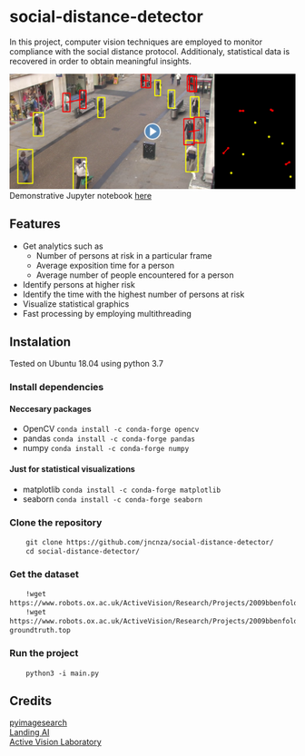 # social-distance-detector
In this project, computer vision techniques are employed to monitor compliance with the social distance protocol. Additionaly, statistical data is recovered in order to obtain meaningful insights.

[![Demonstration](/media/video.png)](https://www.youtube.com/watch?v=pm3YnYfA7as)
Demonstrative Jupyter notebook [here](https://github.com/jncnza/social-distance-detector/blob/master/notebook/social_distance_detector.ipynb)

## Features
* Get analytics such as
    - Number of persons at risk in a particular frame
    - Average exposition time for a person
    - Average number of people encountered for a person
* Identify persons at higher risk
* Identify the time with the highest number of persons at risk
* Visualize statistical graphics
* Fast processing by employing multithreading

## Instalation
Tested on Ubuntu 18.04 using python 3.7
### Install dependencies
#### Neccesary packages
* OpenCV
        `conda install -c conda-forge opencv`
* pandas
        `conda install -c conda-forge pandas`
* numpy
        `conda install -c conda-forge numpy`
#### Just for statistical visualizations
* matplotlib
        `conda install -c conda-forge matplotlib`
* seaborn
        `conda install -c conda-forge seaborn`
### Clone the repository
        git clone https://github.com/jncnza/social-distance-detector/
        cd social-distance-detector/
### Get the dataset
        !wget https://www.robots.ox.ac.uk/ActiveVision/Research/Projects/2009bbenfold_headpose/Datasets/TownCentreXVID.avi
        !wget https://www.robots.ox.ac.uk/ActiveVision/Research/Projects/2009bbenfold_headpose/Datasets/TownCentre-groundtruth.top
### Run the project
        python3 -i main.py

## Credits
[pyimagesearch](https://www.pyimagesearch.com/2017/02/06/faster-video-file-fps-with-cv2-videocapture-and-opencv/)\
[Landing AI](https://landing.ai/landing-ai-creates-an-ai-tool-to-help-customers-monitor-social-distancing-in-the-workplace/)\
[Active Vision Laboratory](https://www.robots.ox.ac.uk/ActiveVision/Research/Projects/2009bbenfold_headpose/project.html)
